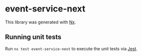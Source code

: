 # event-service-next

This library was generated with [Nx](https://nx.dev).

## Running unit tests

Run `nx test event-service-next` to execute the unit tests via [Jest](https://jestjs.io).

